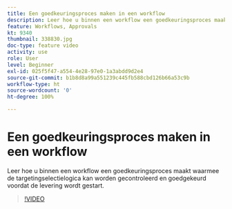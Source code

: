 ```yaml
---
title: Een goedkeuringsproces maken in een workflow
description: Leer hoe u binnen een workflow een goedkeuringsproces maakt waarmee de targetingselectielogica kan worden gecontroleerd en goedgekeurd voordat de levering wordt gestart.
feature: Workflows, Approvals
kt: 9340
thumbnail: 338830.jpg
doc-type: feature video
activity: use
role: User
level: Beginner
exl-id: 025f5f47-a554-4e28-97e0-1a3abdd9d2e4
source-git-commit: b1b8d8a99a551239c445fb588cbd126b66a53c9b
workflow-type: ht
source-wordcount: '0'
ht-degree: 100%

---
```


# Een goedkeuringsproces maken in een workflow

Leer hoe u binnen een workflow een goedkeuringsproces maakt waarmee de targetingselectielogica kan worden gecontroleerd en goedgekeurd voordat de levering wordt gestart.

>[!VIDEO](https://video.tv.adobe.com/v/338830?quality=12&learn=on)
